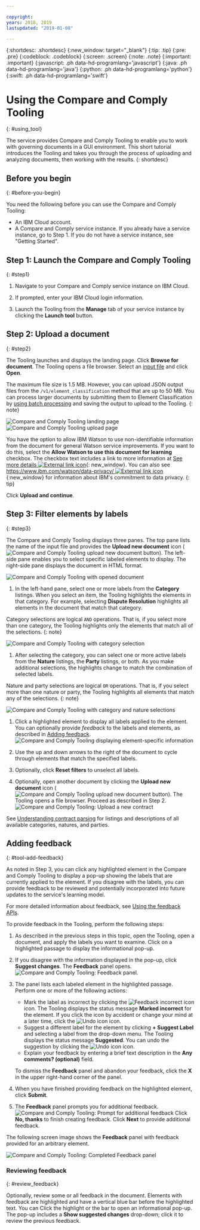 ```yaml
---

copyright:
years: 2018, 2019
lastupdated: "2019-01-08"

---
```


{:shortdesc: .shortdesc}
{:new_window: target="_blank"}
{:tip: .tip}
{:pre: .pre}
{:codeblock: .codeblock}
{:screen: .screen}
{:note: .note}
{:important: .important}
{:javascript: .ph data-hd-programlang='javascript'}
{:java: .ph data-hd-programlang='java'}
{:python: .ph data-hd-programlang='python'}
{:swift: .ph data-hd-programlang='swift'}

# Using the Compare and Comply Tooling
{: #using_tool}

The service provides Compare and Comply Tooling to enable you to work with governing documents in a GUI environment. This short tutorial introduces the Tooling and takes you through the process of uploading and analyzing documents, then working with the results.
{: shortdesc}

## Before you begin
{: #before-you-begin}

You need the following before you can use the Compare and Comply Tooling:

 - An IBM Cloud account.
 - A Compare and Comply service instance. If you already have a service instance, go to Step 1. If you do not have a service instance, see "Getting Started".
 
## Step 1: Launch the Compare and Comply Tooling
{: #step1}

1. Navigate to your Compare and Comply service instance on IBM Cloud.

1. If prompted, enter your IBM Cloud login information.

1. Launch the Tooling from the **Manage** tab of your service instance by clicking the **Launch tool** button.

## Step 2: Upload a document
{: #step2}

The Tooling launches and displays the landing page. Click **Browse for document**. The Tooling opens a file browser. Select an [input file](/docs/services/compare-comply/formats.html) and click **Open**.

The maximum file size is 1.5 MB. However, you can upload JSON output files from the `/v1/element_classification` method that are up to 50 MB. You can process larger documents by submitting them to Element Classification by [using batch processing](/docs/services/compare-comply/batching.html) and saving the output to upload to the Tooling.
{: note}

![Compare and Comply Tooling landing page](images/tool-landing.png)
![Compare and Comply Tooling upload page](images/tool-landing-2.png)

  You have the option to allow IBM Watson to use non-identifiable information from the document for general Watson service improvements. If you want to do this, select the **Allow Watson to use this document for learning** checkbox. The checkbox text includes a link to more information at [See more details ![External link icon](../../icons/launch-glyph.svg "External link icon")](https://console.bluemix.net/docs/services/watson/getting-started-logging.html#controlling-request-logging-for-watson-services){: new_window}. You can also see [https://www.ibm.com/watson/data-privacy/ ![External link icon](../../icons/launch-glyph.svg "External link icon")](https://www.ibm.com/watson/data-privacy/){:new_window} for information about IBM's commitment to data privacy.
  {: tip}
  
Click **Upload and continue**.

## Step 3: Filter elements by labels
{: #step3}

The Compare and Comply Tooling displays three panes. The top pane lists the name of the input file and provides the **Upload new document** icon (![Compare and Comply Tooling upload new document button](images/tooling-upload-icon.png)). The left-side pane enables you to select specific labeled elements to display. The right-side pane displays the document in HTML format.

![Compare and Comply Tooling with opened document](images/tooling-open-doc.png)
 
1. In the left-hand pane, select one or more labels from the **Category** listings. When you select an item, the Tooling highlights the elements in that category. For example, selecting **Dispute Resolution** highlights all elements in the document that match that category.

  Category selections are logical `AND` operations. That is, if you select more than one category, the Tooling highlights only the elements that match all of the selections.
  {: note}
  
  ![Compare and Comply Tooling with category selection](images/tooling-category.png)
 
1. After selecting the category, you can select one or more active labels from the **Nature** listings, the **Party** listings, or both. As you make additional selections, the highlights change to match the combination of selected labels.

  Nature and party selections are logical `OR` operations. That is, if you select more than one nature or party, the Tooling highlights all elements that match any of the selections.
  {: note}
  
  ![Compare and Comply Tooling with category and nature selections](images/tooling-cat-nature.png)
 
1. Click a highlighted element to display all labels applied to the element. You can optionally provide _feedback_ to the labels and elements, as described in [Adding feedback](#tool-add-feedback).
   ![Compare and Comply Tooling displaying element-specific information](images/tool-highlight.png)

1. Use the up and down arrows to the right of the document to cycle through elements that match the specified labels.

1. Optionally, click **Reset filters** to unselect all labels.

1. Optionally, open another document by clicking the **Upload new document** icon (![Compare and Comply Tooling upload new document button](images/tooling-upload-icon.png)). The Tooling opens a file browser. Proceed as described in Step 2.
   ![Compare and Comply Tooling: Upload a new contract](images/tooling-replace.png)

See [Understanding contract parsing](/docs/services/compare-comply/parsing.html#contract_parsing) for listings and descriptions of all available categories, natures, and parties.

## Adding feedback
{: #tool-add-feedback}

As noted in Step 3, you can click any highlighted element in the Compare and Comply Tooling to display a pop-up showing the labels that are currently applied to the element. If you disagree with the labels, you can provide feedback to be reviewed and potentially incorporated into future updates to the service's learning model.

For more detailed information about feedback, see [Using the feedback APIs](/docs/services/compare-comply/feedback.html#feedback).

To provide feedback in the Tooling, perform the following steps:

1. As described in the previous steps in this topic, open the Tooling, open a document, and apply the labels you want to examine. Click on a highlighted passage to display the informational pop-up.

1. If you disagree with the information displayed in the pop-up, click **Suggest changes**. The **Feedback** panel opens.
   ![Compare and Comply Tooling: Feedback panel](images/tool-feedback-panel.png).
   
1. The panel lists each labeled element in the highlighted passage. Perform one or more of the following actions:
   - Mark the label as incorrect by clicking the ![Feedback incorrect icon](images/mark-icon.png) icon. The Tooling displays the status message **Marked incorrect** for the element. If you click the icon by accident or change your mind at a later time, click the ![Undo icon](images/tool-undo.png) icon.
   - Suggest a different label for the element by clicking **+ Suggest Label** and selecting a label from the drop-down menu. The Tooling displays the status message **Suggested**. You can undo the suggestion by clicking the  ![Undo icon](images/tool-undo.png) icon.
   - Explain your feedback by entering a brief text description in the **Any comments? (optional)** field.
   
   To dismiss the **Feedback** panel and abandon your feedback, click the **X** in the upper right-hand corner of the panel.
   
1. When you have finished providing feedback on the highlighted element, click **Submit**.

1. The **Feedback** panel prompts you for additional feedback.
   ![Compare and Comply Tooling: Prompt for additional feedback](images/tool-feedback-prompt.png)
   Click **No, thanks** to finish creating feedback. Click **Next** to provide additional feedback.

The following screen image shows the **Feedback** panel with feedback provided for an arbitrary element.

![Compare and Comply Tooling: Completed Feedback panel](images/tool-feedback-filled.png)

### Reviewing feedback
{: #review_feedback}

Optionally, review some or all feedback in the document. Elements with feedback are highlighted and have a vertical blue bar before the highlighted text. You can Click the highlight or the bar to open an informational pop-up. The pop-up includes a **Show suggested changes** drop-down; click it to review the previous feedback.
